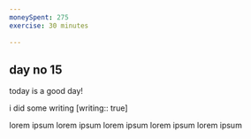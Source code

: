 ```yaml
---
moneySpent: 275
exercise: 30 minutes
 
---
```

## day no 15
today is a good day!
 

i did some writing [writing:: true]

lorem ipsum lorem ipsum lorem ipsum lorem ipsum lorem ipsum
